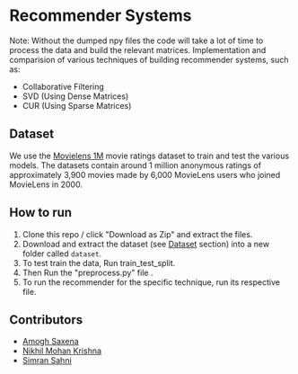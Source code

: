 # Recommender Systems
Note: Without the dumped npy files the code will take a lot of time to process the data and build the relevant matrices.
Implementation and comparision of various techniques of building recommender systems, such as:
* Collaborative Filtering
* SVD (Using Dense Matrices)
* CUR (Using Sparse Matrices)


## Dataset
We use the [Movielens 1M](https://grouplens.org/datasets/movielens/1m/) movie ratings dataset to train and test the various models. The datasets contain around 1 million anonymous ratings of approximately 3,900 movies made by 6,000 MovieLens users who joined MovieLens in 2000.

## How to run
1. Clone this repo / click "Download as Zip" and extract the files.
2. Download and extract the dataset (see [Dataset](#dataset) section) into a new folder called `dataset`.
3. To test train the data, Run train_test_split.
4. Then Run the "preprocess.py" file .
5. To run the recommender for the specific technique, run its respective file. 

## Contributors
* [Amogh Saxena](2017B4A71731H)
* [Nikhil Mohan Krishna]( 2018A7PS0496H)
* [Simran Sahni](2017B5A70856H)
